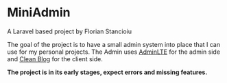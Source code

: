 # MiniAdmin

A Laravel based project by Florian Stancioiu

The goal of the project is to have a small admin system into place that I can use for my personal projects. The Admin uses [AdminLTE](https://github.com/ColorlibHQ/AdminLTE) for the admin side and [Clean Blog](https://github.com/startbootstrap/startbootstrap-clean-blog) for the client side.

__The project is in its early stages, expect errors and missing features.__
